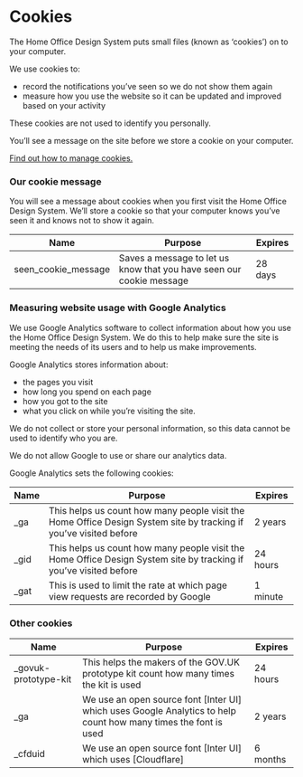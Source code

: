 Cookies
=======

The Home Office Design System puts small files (known as ‘cookies’) on to your computer.

We use cookies to:

- record the notifications you’ve seen so we do not show them again
- measure how you use the website so it can be updated and improved based on your activity

These cookies are not used to identify you personally.

You’ll see a message on the site before we store a cookie on your computer.

[Find out how to manage cookies.]

### Our cookie message

You will see a message about cookies when you first visit the Home Office Design System. We’ll store a cookie so that your computer knows you’ve seen it and knows not to show it again.

<table className="govuk-table">
<thead>
<tr>
<th className="govuk-table__header">Name</th>
<th className="govuk-table__header">Purpose</th>
<th className="govuk-table__header">Expires</th>
</tr>
</thead>
<tbody>

<tr>
<td className="govuk-table__cell">
  seen_cookie_message
</td>
<td className="govuk-table__cell">
  Saves a message to let us know that you have seen our cookie message
</td>
<td className="govuk-table__cell">
  28 days
  </td>
</tr>
</tbody>
</table>


### Measuring website usage with Google Analytics

We use Google Analytics software to collect information about how you use the Home Office Design System. We do this to help make sure the site is meeting the needs of its users and to help us make improvements.

Google Analytics stores information about:

- the pages you visit
- how long you spend on each page
- how you got to the site
- what you click on while you’re visiting the site.

We do not collect or store your personal information, so this data cannot be used to identify who you are.

We do not allow Google to use or share our analytics data.

Google Analytics sets the following cookies:

<table className="govuk-table">
<thead>
<tr>
<th className="govuk-table__header">Name</th>
<th className="govuk-table__header">Purpose</th>
<th className="govuk-table__header">Expires</th>
</tr>
</thead>
<tbody>

<tr>
<td className="govuk-table__cell">
  _ga
</td>
<td className="govuk-table__cell">
  This helps us count how many people visit the Home Office Design System site by tracking if you’ve visited before
</td>
<td className="govuk-table__cell">
  2 years
  </td>
</tr>

<tr>
<td className="govuk-table__cell">
  _gid
</td>
<td className="govuk-table__cell">
  This helps us count how many people visit the Home Office Design System site by tracking if you’ve visited before
</td>
<td className="govuk-table__cell">
  24 hours
  </td>
</tr>

<tr>
<td className="govuk-table__cell">
  _gat
</td>
<td className="govuk-table__cell">
  This is used to limit the rate at which page view requests are recorded by Google
</td>
<td className="govuk-table__cell">
  1 minute
  </td>
</tr>
</tbody>
</table>



### Other cookies

<table className="govuk-table">
<thead>
<tr>
<th className="govuk-table__header">Name</th>
<th className="govuk-table__header">Purpose</th>
<th className="govuk-table__header">Expires</th>
</tr>
</thead>
<tbody>

<tr>
<td className="govuk-table__cell">
  _govuk-prototype-kit
</td>
<td className="govuk-table__cell">
  This helps the makers of the GOV.UK prototype kit count how many times the kit is used
</td>
<td className="govuk-table__cell">
  24 hours
  </td>
</tr>

<tr>
<td className="govuk-table__cell">
  _ga
</td>
<td className="govuk-table__cell">
  We use an open source font [Inter UI] which uses Google Analytics to help count how many times the font is used
</td>
<td className="govuk-table__cell">
  2 years
  </td>
</tr>

<tr>
<td className="govuk-table__cell">
  _cfduid
</td>
<td className="govuk-table__cell">
  We use an open source font [Inter UI] which uses [Cloudflare]
</td>
<td className="govuk-table__cell">
  6 months
  </td>
</tr>
</tbody>
</table>


[Find out how to manage cookies.]: https://ico.org.uk/your-data-matters/online/cookies/
[Inter UI]: https://rsms.me/inter/
[Cloudflare]: https://support.cloudflare.com/hc/en-us/articles/200170156-What-does-the-Cloudflare-cfduid-cookie-do-
